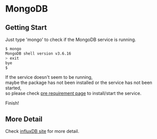 # MongoDB

## Getting Start

Just type 'mongo' to check if the MongoDB service is running.

```bash
$ mongo
MongoDB shell version v3.6.16
> exit
bye
$
```

If the service doesn't seem to be running,<br>
maybe the package has not been installed or the service has not been started, <br>
so please check [pre requirement page](requirements.md) to install/start the service.

Finish!

## More Detail

Check [influxDB site](https://docs.influxdata.com/influxdb/v1.7/introduction/getting-started/) for more detail.
